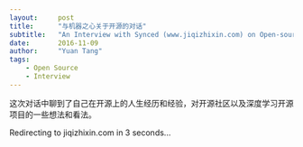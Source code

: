 ```yaml
---
layout:     post
title:      "与机器之心关于开源的对话"
subtitle:   "An Interview with Synced (www.jiqizhixin.com) on Open-source"
date:       2016-11-09
author:     "Yuan Tang"
tags:
    - Open Source
    - Interview
---
```


<meta http-equiv="refresh" content="3; URL='http://www.jiqizhixin.com/article/1788'" />

这次对话中聊到了自己在开源上的人生经历和经验，对开源社区以及深度学习开源项目的一些想法和看法。

Redirecting to jiqizhixin.com in 3 seconds...

